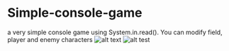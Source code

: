 # Simple-console-game
a very simple console game using System.in.read(). You can modify field, player and enemy characters
![alt text](https://github.com/[username]/[reponame]/gra_tekstowa.png?raw=true)
![alt test](https://github.com/MichalElektro87/Simple-console-game.git/gra_tekstowa.png?raw=true)
